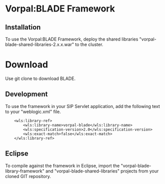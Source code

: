 # Vorpal:BLADE Framework


## Installation

To use the Vorpal:BLADE Framework, deploy the shared libraries "vorpal-blade-shared-libraries-2.x.x.war" to the cluster.

# Download

Use git clone to download BLADE.






## Development

To use the framework in your SIP Servlet application, add the following text to your "weblogic.xml" file.

```
	<wls:library-ref>
		<wls:library-name>vorpal-blade</wls:library-name>
		<wls:specification-version>2.0</wls:specification-version>
		<wls:exact-match>false</wls:exact-match>
	</wls:library-ref>
```

## Eclipse

To compile against the framework in Eclipse, import the "vorpal-blade-library-framework" 
and "vorpal-blade-shared-libraries" projects from your cloned GIT repository.